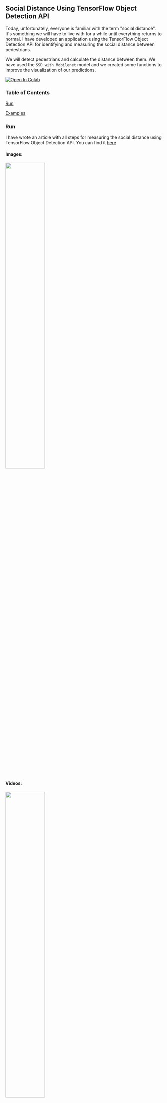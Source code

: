 ## Social Distance Using TensorFlow Object Detection API
Today, unfortunately, everyone is familiar with the term "social distance". It's something we will have to live with for a while until everything returns to normal. I have developed an application using the TensorFlow Object Detection API for identifying and measuring the social distance between pedestrians.

We will detect pedestrians and calculate the distance between them. We have used the `SSD with Mobilenet` model and we created some functions to improve the visualization of our predictions.

[![Open In Colab](https://colab.research.google.com/assets/colab-badge.svg)](https://colab.research.google.com/drive/1BsTskLJ7gaXOgxd0fLc6LGLkS6lR4lmN?usp=sharing)

### Table of Contents  

[Run](#Run) 

[Examples](#Examples)  

<a name="Run"></a>
### Run

I have wrote an article with all steps for measuring the social distance using TensorFlow Object Detection API. You can find it [here](https://medium.com/@immune_technology_institute)

#### Images:

<img src="https://github.com/alejandrods/Social-Distance-Using-TensorFlow-API-Object/blob/master/images/img1.png" width=50% />

#### Videos:

<img src="https://github.com/alejandrods/Social-Distance-Using-TensorFlow-API-Object/blob/master/images/video1.gif" width=50% />
